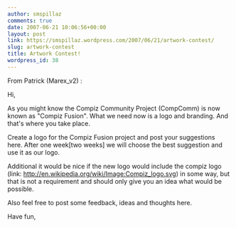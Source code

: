 ```yaml
---
author: smspillaz
comments: true
date: 2007-06-21 10:06:56+00:00
layout: post
link: https://smspillaz.wordpress.com/2007/06/21/artwork-contest/
slug: artwork-contest
title: Artwork Contest!
wordpress_id: 38
---
```


From Patrick (Marex_v2) :

Hi,

As you might know the Compiz Community Project (CompComm) is now known as "Compiz Fusion".
What we need now is a logo and branding. And that's where you take place.

Create a logo for the Compiz Fusion project and post your suggestions here.
After one week[two weeks] we will choose the best suggestion and use it as our logo.

Additional it would be nice if the new logo would include the compiz logo (link: http://en.wikipedia.org/wiki/Image:Compiz_logo.svg) in some way, but that is not a requirement and should only give you an idea what would be possible.

Also feel free to post some feedback, ideas and thoughts here.

Have fun,
